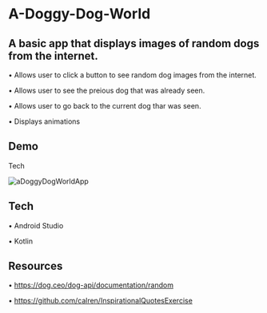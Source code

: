 # A-Doggy-Dog-World

A basic app that displays images of random dogs from the internet. 
------------
• Allows user to click a button to see random dog images from the internet.

• Allows user to see the preious dog that was already seen.

• Allows user to go back to the current dog thar was seen.

• Displays animations

Demo
--------------
Tech

![aDoggyDogWorldApp](https://user-images.githubusercontent.com/59205692/145144553-41d3037f-f923-4cba-ab87-5a7a30e7a729.gif)


Tech
------------
• Android Studio

• Kotlin

Resources 
------------
• https://dog.ceo/dog-api/documentation/random

• https://github.com/calren/InspirationalQuotesExercise
